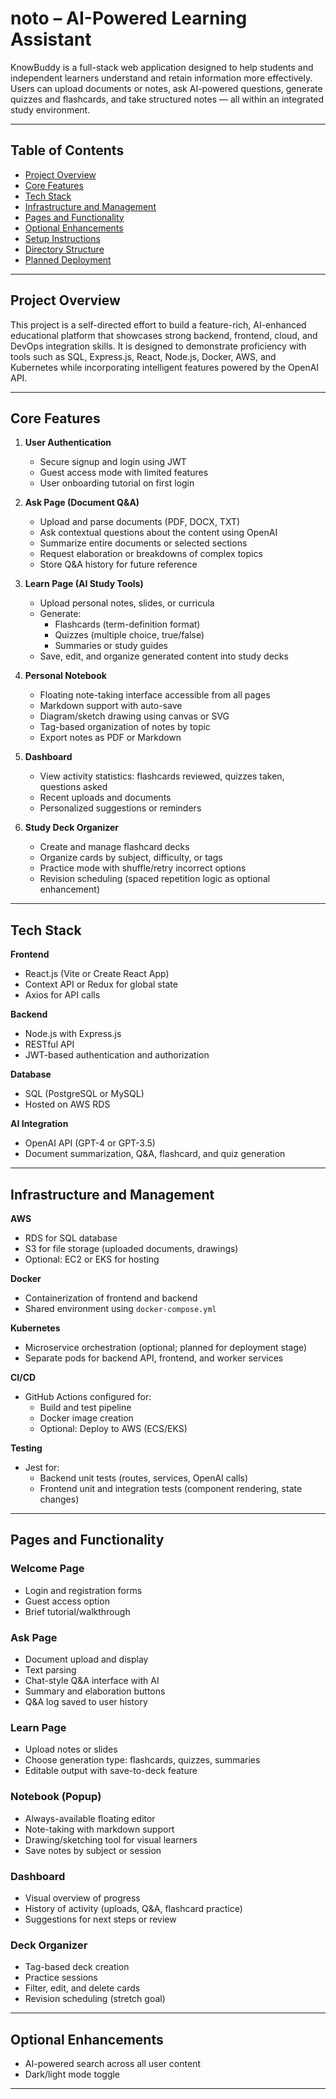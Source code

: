 # noto – AI-Powered Learning Assistant

KnowBuddy is a full-stack web application designed to help students and independent learners understand and retain information more effectively. Users can upload documents or notes, ask AI-powered questions, generate quizzes and flashcards, and take structured notes — all within an integrated study environment.

---

## Table of Contents

- [Project Overview](#project-overview)
- [Core Features](#core-features)
- [Tech Stack](#tech-stack)
- [Infrastructure and Management](#infrastructure-and-management)
- [Pages and Functionality](#pages-and-functionality)
- [Optional Enhancements](#optional-enhancements)
- [Setup Instructions](#setup-instructions)
- [Directory Structure](#directory-structure)
- [Planned Deployment](#planned-deployment)

---

## Project Overview

This project is a self-directed effort to build a feature-rich, AI-enhanced educational platform that showcases strong backend, frontend, cloud, and DevOps integration skills. It is designed to demonstrate proficiency with tools such as SQL, Express.js, React, Node.js, Docker, AWS, and Kubernetes while incorporating intelligent features powered by the OpenAI API.

---

## Core Features

1. **User Authentication**
   - Secure signup and login using JWT
   - Guest access mode with limited features
   - User onboarding tutorial on first login

2. **Ask Page (Document Q&A)**
   - Upload and parse documents (PDF, DOCX, TXT)
   - Ask contextual questions about the content using OpenAI
   - Summarize entire documents or selected sections
   - Request elaboration or breakdowns of complex topics
   - Store Q&A history for future reference

3. **Learn Page (AI Study Tools)**
   - Upload personal notes, slides, or curricula
   - Generate:
     - Flashcards (term-definition format)
     - Quizzes (multiple choice, true/false)
     - Summaries or study guides
   - Save, edit, and organize generated content into study decks

4. **Personal Notebook**
   - Floating note-taking interface accessible from all pages
   - Markdown support with auto-save
   - Diagram/sketch drawing using canvas or SVG
   - Tag-based organization of notes by topic
   - Export notes as PDF or Markdown

5. **Dashboard**
   - View activity statistics: flashcards reviewed, quizzes taken, questions asked
   - Recent uploads and documents
   - Personalized suggestions or reminders

6. **Study Deck Organizer**
   - Create and manage flashcard decks
   - Organize cards by subject, difficulty, or tags
   - Practice mode with shuffle/retry incorrect options
   - Revision scheduling (spaced repetition logic as optional enhancement)

---

## Tech Stack

**Frontend**
- React.js (Vite or Create React App)
- Context API or Redux for global state
- Axios for API calls

**Backend**
- Node.js with Express.js
- RESTful API
- JWT-based authentication and authorization

**Database**
- SQL (PostgreSQL or MySQL)
- Hosted on AWS RDS

**AI Integration**
- OpenAI API (GPT-4 or GPT-3.5)
- Document summarization, Q&A, flashcard, and quiz generation

---

## Infrastructure and Management

**AWS**
- RDS for SQL database
- S3 for file storage (uploaded documents, drawings)
- Optional: EC2 or EKS for hosting

**Docker**
- Containerization of frontend and backend
- Shared environment using `docker-compose.yml`

**Kubernetes**
- Microservice orchestration (optional; planned for deployment stage)
- Separate pods for backend API, frontend, and worker services

**CI/CD**
- GitHub Actions configured for:
  - Build and test pipeline
  - Docker image creation
  - Optional: Deploy to AWS (ECS/EKS)

**Testing**
- Jest for:
  - Backend unit tests (routes, services, OpenAI calls)
  - Frontend unit and integration tests (component rendering, state changes)

---

## Pages and Functionality

### Welcome Page
- Login and registration forms
- Guest access option
- Brief tutorial/walkthrough

### Ask Page
- Document upload and display
- Text parsing
- Chat-style Q&A interface with AI
- Summary and elaboration buttons
- Q&A log saved to user history

### Learn Page
- Upload notes or slides
- Choose generation type: flashcards, quizzes, summaries
- Editable output with save-to-deck feature

### Notebook (Popup)
- Always-available floating editor
- Note-taking with markdown support
- Drawing/sketching tool for visual learners
- Save notes by subject or session

### Dashboard
- Visual overview of progress
- History of activity (uploads, Q&A, flashcard practice)
- Suggestions for next steps or review

### Deck Organizer
- Tag-based deck creation
- Practice sessions
- Filter, edit, and delete cards
- Revision scheduling (stretch goal)

---

## Optional Enhancements

- AI-powered search across all user content
- Dark/light mode toggle

---
